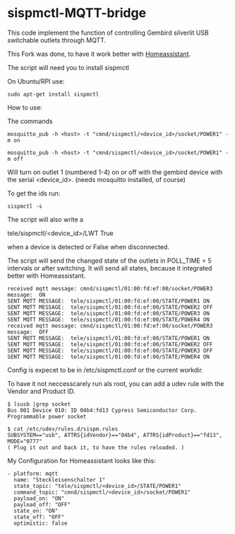 sispmctl-MQTT-bridge
=====================

This code implement the function of controlling Gembird silverlit USB switchable outlets through MQTT.

This Fork was done, to have it work better with [Homeassistant](https://www.home-assistant.io/).

The script will need you to install sispmctl

On Ubuntu/RPI use:
```
sudo apt-get install sispmctl
```

How to use: 

The commands
```
mosquitto_pub -h <host> -t "cmnd/sispmctl/<device_id>/socket/POWER1" -m on
```
```
mosquitto_pub -h <host> -t "cmnd/sispmctl/<device_id>/socket/POWER1" -m off
```
Will turn on outlet 1 (numbered 1-4) on or off with the gembird device with the serial <device_id>.
(needs mosquitto installed, of course)

To get the ids run: 
```
sispmctl -s  
```
The script will also write a 

tele/sispmctl/<device_id>/LWT True

when a device is detected or False when disconnected. 

The script will send the changed state of the outlets in POLL_TIME = 5 intervals or after switching.
It will send all states, because it integrated better with Homeassistant.
```
received mqtt message: cmnd/sispmctl/01:00:fd:ef:00/socket/POWER3 message:  ON
SENT MQTT MESSAGE:  tele/sispmctl/01:00:fd:ef:00/STATE/POWER1 ON 
SENT MQTT MESSAGE:  tele/sispmctl/01:00:fd:ef:00/STATE/POWER2 OFF 
SENT MQTT MESSAGE:  tele/sispmctl/01:00:fd:ef:00/STATE/POWER3 ON 
SENT MQTT MESSAGE:  tele/sispmctl/01:00:fd:ef:00/STATE/POWER4 ON 
received mqtt message: cmnd/sispmctl/01:00:fd:ef:00/socket/POWER3 message:  OFF
SENT MQTT MESSAGE:  tele/sispmctl/01:00:fd:ef:00/STATE/POWER1 ON
SENT MQTT MESSAGE:  tele/sispmctl/01:00:fd:ef:00/STATE/POWER2 OFF
SENT MQTT MESSAGE:  tele/sispmctl/01:00:fd:ef:00/STATE/POWER3 OFF
SENT MQTT MESSAGE:  tele/sispmctl/01:00:fd:ef:00/STATE/POWER4 ON
```

Config is expecet to be in /etc/sispmctl.conf or the current workdir.

To have it not neccesscarely run als root, you can add a udev rule with the Vendor and Product ID.
```
$ lsusb |grep socket
Bus 001 Device 010: ID 04b4:fd13 Cypress Semiconductor Corp. Programmable power socket

$ cat /etc/udev/rules.d/sispm.rules
SUBSYSTEM=="usb", ATTRS{idVendor}=="04b4", ATTRS{idProduct}=="fd13", MODE="0777"
( Plug it out and back it, to have the rules reloaded. )
```

My Configuration for Homeassistant looks like this:
```
- platform: mqtt
  name: "Steckleisenschalter 1"
  state_topic: "tele/sispmctl/<device_id>/STATE/POWER1"
  command_topic: "cmnd/sispmctl/<device_id>/socket/POWER1"
  payload_on: "ON"
  payload_off: "OFF"
  state_on: "ON"
  state_off: "OFF"
  optimistic: false
```
